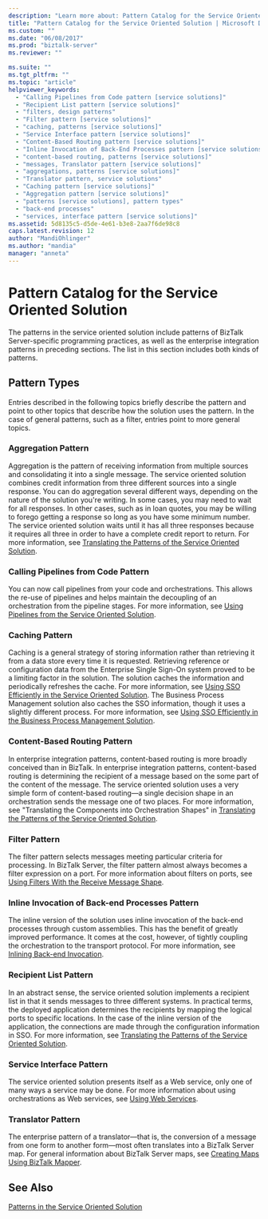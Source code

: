 ```yaml
---
description: "Learn more about: Pattern Catalog for the Service Oriented Solution"
title: "Pattern Catalog for the Service Oriented Solution | Microsoft Docs"
ms.custom: ""
ms.date: "06/08/2017"
ms.prod: "biztalk-server"
ms.reviewer: ""

ms.suite: ""
ms.tgt_pltfrm: ""
ms.topic: "article"
helpviewer_keywords: 
  - "Calling Pipelines from Code pattern [service solutions]"
  - "Recipient List pattern [service solutions]"
  - "filters, design patterns"
  - "Filter pattern [service solutions]"
  - "caching, patterns [service solutions]"
  - "Service Interface pattern [service solutions]"
  - "Content-Based Routing pattern [service solutions]"
  - "Inline Invocation of Back-End Processes pattern [service solutions]"
  - "content-based routing, patterns [service solutions]"
  - "messages, Translator pattern [service solutions]"
  - "aggregations, patterns [service solutions]"
  - "Translator pattern, service solutions"
  - "Caching pattern [service solutions]"
  - "Aggregation pattern [service solutions]"
  - "patterns [service solutions], pattern types"
  - "back-end processes"
  - "services, interface pattern [service solutions]"
ms.assetid: 5d8135c5-d5de-4e61-b3e8-2aa7f6de98c8
caps.latest.revision: 12
author: "MandiOhlinger"
ms.author: "mandia"
manager: "anneta"
---
```

# Pattern Catalog for the Service Oriented Solution
The patterns in the service oriented solution include patterns of BizTalk Server-specific programming practices, as well as the enterprise integration patterns in preceding sections. The list in this section includes both kinds of patterns.  
  
## Pattern Types  
 Entries described in the following topics briefly describe the pattern and point to other topics that describe how the solution uses the pattern. In the case of general patterns, such as a filter, entries point to more general topics.  
  
### Aggregation Pattern  
 Aggregation is the pattern of receiving information from multiple sources and consolidating it into a single message. The service oriented solution combines credit information from three different sources into a single response. You can do aggregation several different ways, depending on the nature of the solution you're writing. In some cases, you may need to wait for all responses. In other cases, such as in loan quotes, you may be willing to forego getting a response so long as you have some minimum number. The service oriented solution waits until it has all three responses because it requires all three in order to have a complete credit report to return. For more information, see [Translating the Patterns of the Service Oriented Solution](../core/translating-the-patterns-of-the-service-oriented-solution.md).  
  
### Calling Pipelines from Code Pattern  
 You can now call pipelines from your code and orchestrations. This allows the re-use of pipelines and helps maintain the decoupling of an orchestration from the pipeline stages. For more information, see [Using Pipelines from the Service Oriented Solution](../core/using-pipelines-from-the-service-oriented-solution.md).  
  
### Caching Pattern  
 Caching is a general strategy of storing information rather than retrieving it from a data store every time it is requested. Retrieving reference or configuration data from the Enterprise Single Sign-On system proved to be a limiting factor in the solution. The solution caches the information and periodically refreshes the cache. For more information, see [Using SSO Efficiently in the Service Oriented Solution](../core/using-sso-efficiently-in-the-service-oriented-solution.md). The Business Process Management solution also caches the SSO information, though it uses a slightly different process. For more information, see [Using SSO Efficiently in the Business Process Management Solution](../core/using-sso-efficiently-in-the-business-process-management-solution.md).  
  
### Content-Based Routing Pattern  
 In enterprise integration patterns, content-based routing is more broadly conceived than in BizTalk. In enterprise integration patterns, content-based routing is determining the recipient of a message based on the some part of the content of the message. The service oriented solution uses a very simple form of content-based routing—a single decision shape in an orchestration sends the message one of two places. For more information, see "Translating the Components into Orchestration Shapes" in [Translating the Patterns of the Service Oriented Solution](../core/translating-the-patterns-of-the-service-oriented-solution.md).  
  
### Filter Pattern  
 The filter pattern selects messages meeting particular criteria for processing. In BizTalk Server, the filter pattern almost always becomes a filter expression on a port. For more information about filters on ports, see [Using Filters With the Receive Message Shape](../core/using-filters-with-the-receive-message-shape.md).  
  
### Inline Invocation of Back-end Processes Pattern  
 The inline version of the solution uses inline invocation of the back-end processes through custom assemblies. This has the benefit of greatly improved performance. It comes at the cost, however, of tightly coupling the orchestration to the transport protocol. For more information, see [Inlining Back-end Invocation](../core/inlining-back-end-invocation.md).  
  
### Recipient List Pattern  
 In an abstract sense, the service oriented solution implements a recipient list in that it sends messages to three different systems. In practical terms, the deployed application determines the recipients by mapping the logical ports to specific locations. In the case of the inline version of the application, the connections are made through the configuration information in SSO. For more information, see [Translating the Patterns of the Service Oriented Solution](../core/translating-the-patterns-of-the-service-oriented-solution.md).  
  
### Service Interface Pattern  
 The service oriented solution presents itself as a Web service, only one of many ways a service may be done. For more information about using orchestrations as Web services, see [Using Web Services](../core/using-web-services.md).  
  
### Translator Pattern  
 The enterprise pattern of a translator—that is, the conversion of a message from one form to another form—most often translates into a BizTalk Server map. For general information about BizTalk Server maps, see [Creating Maps Using BizTalk Mapper](../core/creating-maps-using-biztalk-mapper.md).  
  
## See Also  
 [Patterns in the Service Oriented Solution](../core/patterns-in-the-service-oriented-solution.md)
